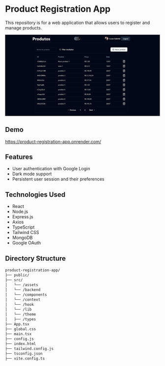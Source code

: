 # Product Registration App

This repository is for a web application that allows users to register and manage products.

![Product Registration App](product%20registration%20app.PNG)

## Demo

https://product-registration-app.onrender.com/

## Features

- User authentication with Google Login
- Dark mode support
- Persistent user session and their preferences

## Technologies Used

- React
- Node.js
- Express.js
- Axios
- TypeScript
- Tailwind CSS
- MongoDB
- Google OAuth

## Directory Structure

```
product-registration-app/
├── public/
├── src/
│   └── /assets
│   └── /backend
│   └── /components
│   └── /context
│   └── /hook
│   └── /lib
│   └── /theme
│   ├── /types
├── App.tsx
├── global.css
├── main.tsx
├── config.js
├── index.html
├── tailwind.config.js
├── tsconfig.json
├── vite.config.ts
```
